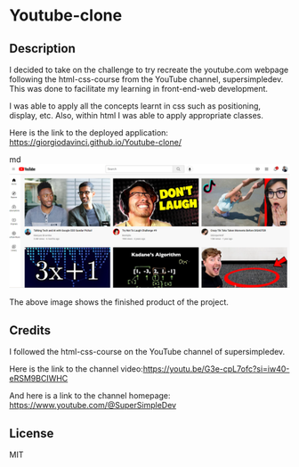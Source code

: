 # Youtube-clone

## Description

I decided to take on the challenge to try recreate the youtube.com webpage following the html-css-course from the YouTube channel, supersimpledev. This was done to facilitate my learning in front-end-web development.

I was able to apply all the concepts learnt in css such as positioning, display, etc. 
Also, within html I was able to apply appropriate classes.

Here is the link to the deployed application: https://giorgiodavinci.github.io/Youtube-clone/

md
    ![alt text](images/homepage.png)
    

The above image shows the finished product of the project.

## Credits

I followed the html-css-course on the YouTube channel of supersimpledev. 

Here is the link to the channel video:https://youtu.be/G3e-cpL7ofc?si=iw40-eRSM9BCIWHC

And here is a link to the channel homepage: https://www.youtube.com/@SuperSimpleDev

## License

MIT